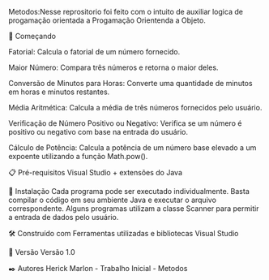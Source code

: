 Metodos:Nesse reprositorio foi feito com o intuito de auxiliar logica de progamação orientada a Progamação Orientenda a Objeto.

🚀 Começando

Fatorial:
Calcula o fatorial de um número fornecido.

Maior Número:
Compara três números e retorna o maior deles.

Conversão de Minutos para Horas:
Converte uma quantidade de minutos em horas e minutos restantes.

Média Aritmética:
Calcula a média de três números fornecidos pelo usuário.

Verificação de Número Positivo ou Negativo:
Verifica se um número é positivo ou negativo com base na entrada do usuário.

Cálculo de Potência:
Calcula a potência de um número base elevado a um expoente utilizando a função Math.pow().

📋 Pré-requisitos
Visual Studio + extensões do Java

🔧 Instalação
Cada programa pode ser executado individualmente. Basta compilar o código em seu ambiente Java e executar o arquivo correspondente. Alguns programas utilizam a classe Scanner para permitir a entrada de dados pelo usuário.


🛠️ Construído com
Ferramentas utilizadas e bibliotecas
Visual Studio 

📌 Versão
Versão 1.0 

✒️ Autores
Herick Marlon - Trabalho Inicial - Metodos 
